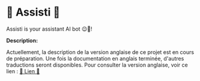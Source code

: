 # 🤖 Assisti 🤖

Assisti is your assistant AI bot 😉🤖!

**Description:**

Actuellement, la description de la version anglaise de ce projet est en cours de préparation. Une fois la documentation en anglais terminée, d'autres traductions seront disponibles. Pour consulter la version anglaise, voir ce lien : [🔗 Lien 🔗](../English/ReadMe.md)
